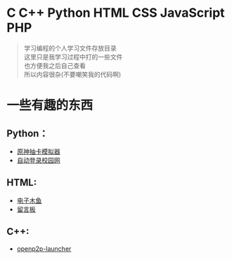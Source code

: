 # C C++ Python HTML CSS JavaScript PHP<br>
> 学习编程的个人学习文件存放目录<br>
这里只是我学习过程中打的一些文件<br>
也方便我之后自己查看<br>
所以内容很杂(不要嘲笑我的代码啊)<br>
# 一些有趣的东西
## Python：
- [原神抽卡模拟器](https://github.com/Guailoudou/programming/blob/main/Python/%E5%8E%9F%E7%A5%9E%E6%8A%BD%E5%8D%A1%E5%87%BA%E9%87%91%E6%A6%82%E7%8E%87%E6%A8%A1%E6%8B%9F.py)
- [自动登录校园网](https://github.com/Guailoudou/programming/blob/main/Python/%E8%87%AA%E5%8A%A8%E7%99%BB%E5%BD%95%E6%A0%A1%E5%9B%AD%E7%BD%91.py)
## HTML:
- [电子木鱼](https://github.com/Guailoudou/programming/tree/main/html/dzmy)
- [留言板](https://github.com/Guailoudou/programming/tree/main/html/Ly)
## C++:
- [openp2p-launcher](https://github.com/Guailoudou/programming/tree/main/openp2p-launcher)
